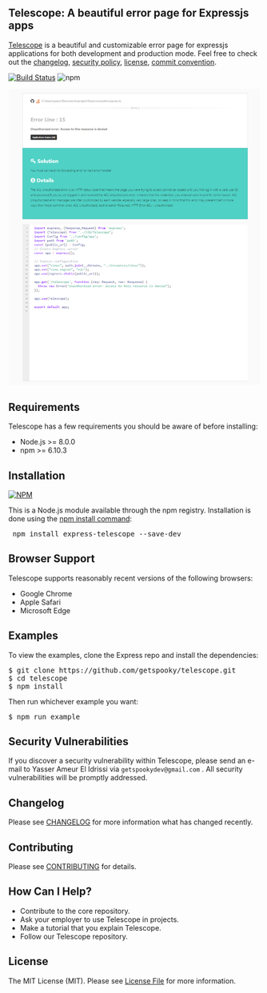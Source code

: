 ##  Telescope: A beautiful error page for Expressjs apps

[Telescope]() is a beautiful and customizable error page for expressjs applications for both development and production mode.
Feel free to check out the [changelog](/CHANGELOG.md), [security policy](.github/SECURITY.md), [license](LICENSE.md), [commit convention](.github/COMMIT_CONVENTION.md).

[![Build Status](https://travis-ci.com/getspooky/express-telescope.svg?branch=master)](https://travis-ci.com/getspooky/express-telescope)
![npm](https://img.shields.io/npm/dw/express-telescope)

![solution](docs/screenshot.png)

## Requirements
Telescope has a few requirements you should be aware of before installing:

- Node.js >= 8.0.0
- npm >= 6.10.3

## Installation
[![NPM](https://nodei.co/npm/express-telescope.png)](https://nodei.co/npm/express-telescope/)

This is a Node.js module available through the npm registry.
Installation is done using the [npm install command](https://docs.npmjs.com/downloading-and-installing-packages-locally):
<pre>
 npm install express-telescope --save-dev
</pre>

## Browser Support

Telescope supports reasonably recent versions of the following browsers:

- Google Chrome
- Apple Safari
- Microsoft Edge

## Examples
To view the examples, clone the Express repo and install the dependencies:
<pre>
$ git clone https://github.com/getspooky/telescope.git
$ cd telescope
$ npm install
</pre>

Then run whichever example you want:

<pre>
$ npm run example
</pre>

## Security Vulnerabilities

If you discover a security vulnerability within Telescope, please send an e-mail to Yasser Ameur El Idrissi via `getspookydev@gmail.com` . All security vulnerabilities will be promptly addressed.

## Changelog
Please see [CHANGELOG](CHANGELOG.md) for more information what has changed recently.

## Contributing
Please see [CONTRIBUTING](CONTRIBUTING.md) for details.

## How Can I Help?

- Contribute to the core repository.
- Ask your employer to use Telescope in projects.
- Make a tutorial that you explain Telescope.
- Follow our Telescope repository.

## License
The MIT License (MIT). Please see [License File](LICENSE.md) for more information.
